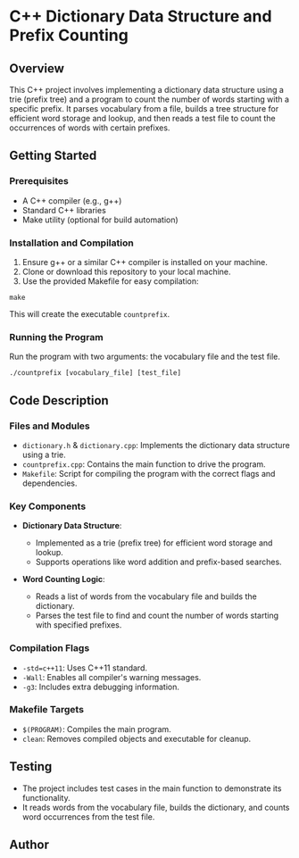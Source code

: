 # C++ Dictionary Data Structure and Prefix Counting

## Overview
This C++ project involves implementing a dictionary data structure using a trie (prefix tree) and a program to count the number of words starting with a specific prefix. It parses vocabulary from a file, builds a tree structure for efficient word storage and lookup, and then reads a test file to count the occurrences of words with certain prefixes.

## Getting Started

### Prerequisites
- A C++ compiler (e.g., g++)
- Standard C++ libraries
- Make utility (optional for build automation)

### Installation and Compilation
1. Ensure g++ or a similar C++ compiler is installed on your machine.
2. Clone or download this repository to your local machine.
3. Use the provided Makefile for easy compilation:
```
make
```
This will create the executable `countprefix`.

### Running the Program
Run the program with two arguments: the vocabulary file and the test file.
```
./countprefix [vocabulary_file] [test_file]
```


## Code Description

### Files and Modules
- `dictionary.h` & `dictionary.cpp`: Implements the dictionary data structure using a trie.
- `countprefix.cpp`: Contains the main function to drive the program.
- `Makefile`: Script for compiling the program with the correct flags and dependencies.

### Key Components
- **Dictionary Data Structure**:
  - Implemented as a trie (prefix tree) for efficient word storage and lookup.
  - Supports operations like word addition and prefix-based searches.

- **Word Counting Logic**:
  - Reads a list of words from the vocabulary file and builds the dictionary.
  - Parses the test file to find and count the number of words starting with specified prefixes.

### Compilation Flags
- `-std=c++11`: Uses C++11 standard.
- `-Wall`: Enables all compiler's warning messages.
- `-g3`: Includes extra debugging information.

### Makefile Targets
- `$(PROGRAM)`: Compiles the main program.
- `clean`: Removes compiled objects and executable for cleanup.

## Testing
- The project includes test cases in the main function to demonstrate its functionality.
- It reads words from the vocabulary file, builds the dictionary, and counts word occurrences from the test file.

## Author

